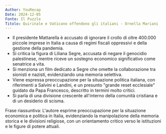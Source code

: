 ```yaml
---
Author: YouRecap
Date: 2024-12-05
Fonte: Il Puzzle
Titolo: Quirinale e Vaticano offendono gli italiani - Ornella Mariani
---
```


- Il presidente Mattarella è accusato di ignorare il crollo di oltre 400.000 piccole imprese in Italia a causa di regimi fiscali oppressivi e della gestione della pandemia.
- Si critica la figura di Liliana Segre, accusata di negare il genocidio palestinese, mentre riceve un sostegno economico significativo come senatrice a vita.
- Si menziona un film dedicato a Segre che omette la collaborazione tra sionisti e nazisti, evidenziando una memoria selettiva.
- Viene espressa preoccupazione per la situazione politica italiana, con riferimenti a Salvini e Landini, e un presunto "grande reset ecclesiale" guidato da Papa Francesco, descritto in termini molto critici.
- Si parla di una divisione crescente all'interno della comunità cristiana e di un desiderio di scisma.

Frase riassuntiva: L'autore esprime preoccupazione per la situazione economica e politica in Italia, evidenziando la manipolazione della memoria storica e le divisioni religiose, con un orientamento critico verso le istituzioni e le figure di potere attuali.
